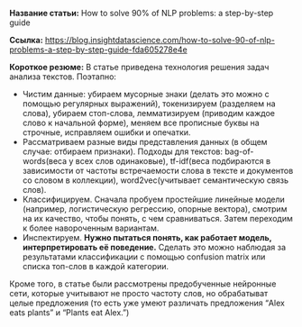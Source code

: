 **Название статьи:** How to solve 90% of NLP problems: a step-by-step guide

**Ссылка:** https://blog.insightdatascience.com/how-to-solve-90-of-nlp-problems-a-step-by-step-guide-fda605278e4e

**Короткое резюме:**
В статье приведена технология решения задач анализа текстов.
Поэтапно:
- Чистим данные: убираем мусорные знаки (делать это можно с помощью регулярных выражений), токенизируем (разделяем на слова), убираем стоп-слова, лемматизируем (приводим каждое слово к начальной форме), меняем все прописные буквы на строчные, исправляем ошибки и опечатки.
- Рассматриваем разные виды представления данных (в общем случае: отбираем признаки). Подходы для текстов: bag-of-words(веса у всех слов одинаковые), tf-idf(веса подбираются в зависимости от частоты встречаемости слова в тексте и документов со словом в коллекции), word2vec(учитывает семантическую связь слов).
- Классифицируем. Сначала пробуем простейшие линейные модели (например, логистическую регрессию, опорные вектора), смотрим на их качество, чтобы понять, с чем сравниваться. Затем переходим к более навороченным вариантам.
- Инспектируем.
**Нужно пытаться понять, как работает модель, интерпретировать её поведение.** Сделать это можно наблюдая за результатами классификации с помощью confusion matrix или списка топ-слов в каждой категории. 

Кроме того, в статье были рассмотрены предобученные нейронные сети, которые учитывают не просто частоту слов, но обрабатыват целые предложения (то есть уже умеют различать предложения “Alex eats plants” и “Plants eat Alex.”)
